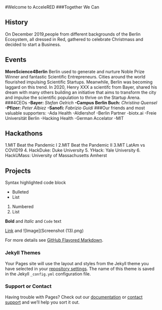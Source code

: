 #Welcome to AcceleRED
###Together We Can

## History
On December 2019,people from different backgrounds of the Berlin Ecosystem, all dressed in Red, gathered to celebrate Christmass and decided to start a Business.

## Events
**MoreScience4Berlin**
Berlin used to generate and nurture Noble Prize Winner and fantastic Scientific Entrepreneurs. Cities around the world flourished impulsing Scientific Startups. Meanwhile, Berlin was becoming laggard on this trend. In 2020, Henry XXX a scientifc from Bayer, shared his dream with many others building an initiative that aims to transform the city and impulse the scientific population to thrive on the Startup Arena.
###4CEOs
**-Bayer:** *Stefan Oelrich*
**-Campus Berlin Buch:** *Christina Quensel*
**-Pfizer:** *Peter Albiez*
**-Sanofi:** *Fabrizio Guidi*
###Our friends and most valuable supporters:
-Ada Health
-Aldlershof
-Berlin Partner
-biotx.ai
-Freie Universität Berlin
-Hacking Health
-German Accelator
-MIT

## Hackathons
1.MIT Beat the Pandemic I
2.MIT Beat the Pandemic II
3.MIT LatAm vs COVID19
4. HackDuke: Duke University
5. YHack: Yale University
6. HackUMass: University of Massachusetts Amherst


## Projects


Syntax highlighted code block



- Bulleted
- List

1. Numbered
2. List

**Bold** and _Italic_ and `Code` text

[Link](url) and ![Image](Screenshot (13).png)


For more details see [GitHub Flavored Markdown](https://guides.github.com/features/mastering-markdown/).

### Jekyll Themes

Your Pages site will use the layout and styles from the Jekyll theme you have selected in your [repository settings](https://github.com/YoSoyMayonesa/YoSoyMayonesa.github.io/settings). The name of this theme is saved in the Jekyll `_config.yml` configuration file.

### Support or Contact

Having trouble with Pages? Check out our [documentation](https://docs.github.com/categories/github-pages-basics/) or [contact support](https://github.com/contact) and we’ll help you sort it out.
